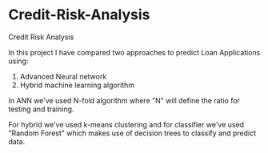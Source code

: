 # Credit-Risk-Analysis
Credit Risk Analysis

In this project I have compared two approaches to predict Loan Applications using:
1. Advanced Neural network
2. Hybrid machine learning algorithm

In ANN we've used N-fold algorithm where "N" will define the ratio for testing and training.

For hybrid we've used k-means clustering and for classifier we've used "Random Forest" which makes use of decision trees to classify and predict data.
